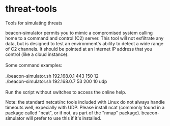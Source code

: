 # threat-tools
Tools for simulating threats

beacon-simulator permits you to mimic a compromised system calling home to a command and control (C2) server. This tool will not exfiltrate any data, but is designed to test an environment's ability to detect a wide range of C2 channels. It should be pointed at an Internet IP address that you control (like a cloud instance). <br/> <br/> 
Some command examples: <br/> <br/>
  ./beacon-simulator.sh 192.168.0.1 443 150 12 <br/>
  ./beacon-simulator.sh 192.168.0.7 53 200 10 udp <br/> <br/>
Run the script without switches to access the online help. <br/>

Note: the standard netcat/nc tools included with Linux do not always handle timeouts well, expecially with UDP.  Please install ncat (commonly found in a package called "ncat", or if not, as part of the "nmap" package).  beacon-simulator will prefer to use this if it's installed.
